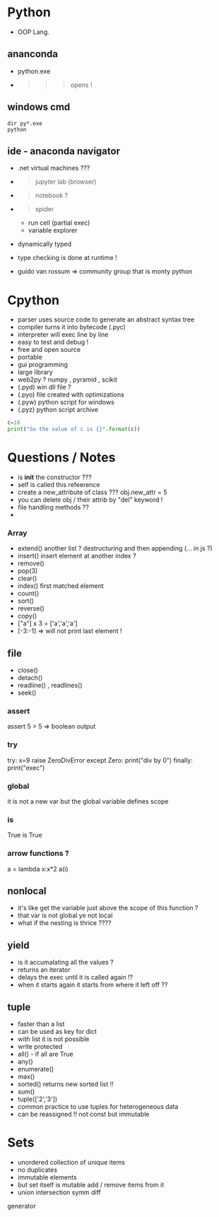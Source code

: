 # Python
- OOP Lang.
## ananconda
- python.exe
- >>> opens !
## windows cmd
```console
dir py*.exe
python
```
## ide - anaconda navigator
- .net virtual machines ???
- > jupyter lab (browser)
- > notebook ?
- > spider 
  - run cell (partial exec)
  - variable explorer

- dynamically typed 
- type checking is done at runtime !
- guido van rossum => community group that is monty python
# Cpython
- parser uses source code to generate an abstract syntax tree 
- compiler turns it into bytecode (.pyc)
- interpreter will exec line by line
- easy to test and debug !
- free and open source
- portable 
- gui programming
- large library
- web2py ? numpy , pyramid , scikit
- (.pyd) win dll file ?
- (.pyo) file created with optimizations
- (.pyw) python script for windows
- (.pyz) python script archive
 
```py
c=10
print("So the value of c is {}".format(c))
```
# Questions / Notes
-  is __init__ the constructor ???
-  self is called this refeerence 
-  create a new_attribute of class ??? obj.new_attr = 5
-  you can delete obj / their attrib by "del" keyword !
-  file handling methods ??
-  
### Array
- extend() another list ? destructuring and then appending (... in js ?)
- insert() insert element at another index ?
- remove()
- pop(3)
- clear()
- index() first matched element 
- count() 
- sort()
- reverse()
- copy()
- ["a"] x 3 = ['a','a','a']
- [-3:-1] => will not print last element !
## file
- close()
- detach()
- readline() , readlines()
- seek()
### assert 
assert 5 > 5 => boolean output 
### try
try:
  x=9
  raise ZeroDivError
except Zero:
  print("div by 0")
finally:
  print("exec")

### global 
it is not a new var but the global variable
defines scope
### is 
True is True
### arrow functions ?
a = lambda x:x*2
a(i)
## nonlocal
- it's like get the variable just above the scope of this function ?
- that var is not global ye not local
- what if the nesting is thrice ????

## yield
- is it accumalating all the values ?
- returns an iterator 
- delays the exec until it is called again !?
- when it starts again it starts from where it left off ??


## tuple
- faster than a list
- can be used as key for dict 
- with list it is not possible
- write protected
- all() - if all are True
- any()
- enumerate() 
- max()
- sorted() returns new sorted list !!
- sum()
- tuple(['2','3'])
- common practice to use tuples for heterogeneous data
- can be reassigned !! not const but immutable

# Sets
- unordered collection of unique items 
- no duplicates
- immutable elements
- but set itself is mutable add / remove items from it 
- union intersection symm diff

generator



